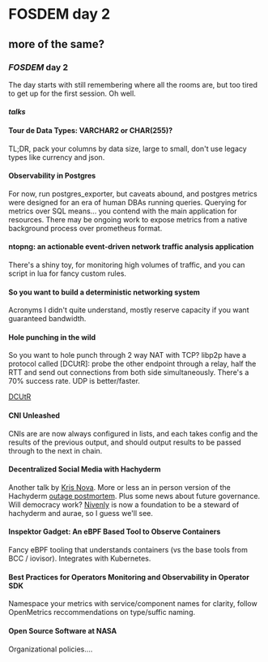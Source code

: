 # FOSDEM day 2

## more of the same?

### _FOSDEM_ day 2

The day starts with still remembering where all the rooms are,
but too tired to get up for the first session.
Oh well.

#### _talks_

#### Tour de Data Types: VARCHAR2 or CHAR(255)?

TL;DR, pack your columns by data size, large to small, 
don't use legacy types like currency and json.

#### Observability in Postgres

For now, run postgres_exporter,
but caveats abound, and postgres metrics were designed for an era of human DBAs running queries.
Querying for metrics over SQL means... 
you contend with the main application for resources.
There may be ongoing work to expose metrics from a native background process over prometheus format.

#### ntopng: an actionable event-driven network traffic analysis application

There's a shiny toy, for monitoring high volumes of traffic,
and you can script in lua for fancy custom rules.

#### So you want to build a deterministic networking system

Acronyms I didn't quite understand,
mostly reserve capacity if you want guaranteed bandwidth.

#### Hole punching in the wild

So you want to hole punch through 2 way NAT with TCP?
libp2p have a protocol called [DCUtR]:
probe the other endpoint through a relay,
half the RTT and send out connections from both side simultaneously.
There's a 70% success rate.
UDP is better/faster.

[DCUtR](https://github.com/libp2p/specs/blob/master/relay/DCUtR.md)

#### CNI Unleashed

CNIs are are now always configured in lists,
and each takes config and the results of the previous output,
and should output results to be passed through to the next in chain.

#### Decentralized Social Media with Hachyderm

Another talk by [Kris Nova](https://nivenly.com/).
More or less an in person version of the Hachyderm [outage postmortem].
Plus some news about future governance.
Will democracy work?
[Nivenly] is now a foundation to be a steward of hachyderm and aurae,
so I guess we'll see.

[outage postmortem]: https://community.hachyderm.io/blog/2022/12/03/leaving-the-basement/
[nivenly]: https://nivenly.org/

#### Inspektor Gadget: An eBPF Based Tool to Observe Containers

Fancy eBPF tooling that understands containers (vs the base tools from BCC / iovisor).
Integrates with Kubernetes.

#### Best Practices for Operators Monitoring and Observability in Operator SDK

Namespace your metrics with service/component names for clarity,
follow OpenMetrics reccommendations on type/suffic naming.

#### Open Source Software at NASA

Organizational policies....
